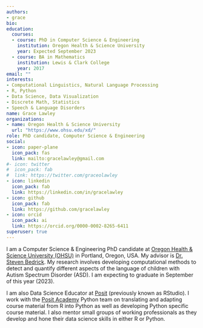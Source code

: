 ```yaml
---
authors:
- grace
bio:
education:
  courses:
  - course: PhD in Computer Science & Engineering
    institution: Oregon Health & Science University
    year: Expected September 2023
  - course: BA in Mathematics
    institution: Lewis & Clark College
    year: 2017
email: ""
interests:
- Computational Linguistics, Natural Language Processing
- R, Python
- Data Science, Data Visualization
- Discrete Math, Statistics
- Speech & Language Disorders
name: Grace Lawley
organizations:
- name: Oregon Health & Science University
  url: "https://www.ohsu.edu/xd/"
role: PhD candidate, Computer Science & Engineering 
social:
- icon: paper-plane
  icon_pack: fas
  link: mailto:gracelawley@gmail.com
#- icon: twitter
#  icon_pack: fab
#  link: https://twitter.com/graceolawley
- icon: linkedin
  icon_pack: fab
  link: https://linkedin.com/in/gracelawley
- icon: github
  icon_pack: fab
  link: https://github.com/gracelawley
- icon: orcid
  icon_pack: ai
  link: https://orcid.org/0000-0002-8265-6411
superuser: true
---
```


I am a Computer Science & Engineering PhD candidate at [Oregon Health & Science University (OHSU)](https://www.ohsu.edu/xd/) in Portland, Oregon, USA. My advisor is [Dr. Steven Bedrick](https://www.bedrick.org/). My research involves developing computational methods to detect and quantify different aspects of the language of children with Autism Spectrum Disorder (ASD). I am expecting to graduate in September of this year (2023). 

I am also Data Science Educator at [Posit](https://posit.co/) (previously known as RStudio). I work with the [Posit Academy](https://posit.co/products/enterprise/academy/) Python team on translating and adapting course material from R into Python as well as developing Python specific course material. I also mentor small groups of working professionals as they develop and hone their data science skills in either R or Python. 

<!---My interests include computational linguistics, speech & language disorders, statistics, and houseplants.-->


